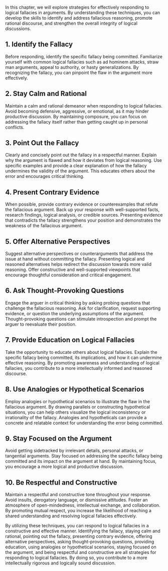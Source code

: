 
In this chapter, we will explore strategies for effectively responding to logical fallacies in arguments. By understanding these techniques, you can develop the skills to identify and address fallacious reasoning, promote rational discourse, and strengthen the overall integrity of logical discussions.

**1. Identify the Fallacy**
---------------------------

Before responding, identify the specific fallacy being committed. Familiarize yourself with common logical fallacies such as ad hominem attacks, straw man arguments, appeal to authority, or hasty generalizations. By recognizing the fallacy, you can pinpoint the flaw in the argument more effectively.

**2. Stay Calm and Rational**
-----------------------------

Maintain a calm and rational demeanor when responding to logical fallacies. Avoid becoming defensive, aggressive, or emotional, as it may hinder productive discussion. By maintaining composure, you can focus on addressing the fallacy itself rather than getting caught up in personal conflicts.

**3. Point Out the Fallacy**
----------------------------

Clearly and concisely point out the fallacy in a respectful manner. Explain why the argument is flawed and how it deviates from logical reasoning. Use specific examples and provide a clear explanation of how the fallacy undermines the validity of the argument. This educates others about the error and encourages critical thinking.

**4. Present Contrary Evidence**
--------------------------------

When possible, provide contrary evidence or counterexamples that refute the fallacious argument. Back up your response with well-supported facts, research findings, logical analysis, or credible sources. Presenting evidence that contradicts the fallacy strengthens your position and demonstrates the weakness of the fallacious argument.

**5. Offer Alternative Perspectives**
-------------------------------------

Suggest alternative perspectives or counterarguments that address the issue at hand without committing the fallacy. Presenting logical and reasoned alternatives helps redirect the discussion towards more valid reasoning. Offer constructive and well-supported viewpoints that encourage thoughtful consideration and critical engagement.

**6. Ask Thought-Provoking Questions**
--------------------------------------

Engage the arguer in critical thinking by asking probing questions that challenge the fallacious reasoning. Ask for clarification, request supporting evidence, or question the underlying assumptions of the argument. Thought-provoking questions can stimulate introspection and prompt the arguer to reevaluate their position.

**7. Provide Education on Logical Fallacies**
---------------------------------------------

Take the opportunity to educate others about logical fallacies. Explain the specific fallacy being committed, its implications, and how it can undermine effective reasoning. By promoting awareness and understanding of logical fallacies, you contribute to a more intellectually informed and reasoned discourse.

**8. Use Analogies or Hypothetical Scenarios**
----------------------------------------------

Employ analogies or hypothetical scenarios to illustrate the flaw in the fallacious argument. By drawing parallels or constructing hypothetical situations, you can help others visualize the logical inconsistency or irrationality of the fallacy. Analogies and hypotheticals can provide a concrete and relatable context for understanding the error being committed.

**9. Stay Focused on the Argument**
-----------------------------------

Avoid getting sidetracked by irrelevant details, personal attacks, or tangential arguments. Stay focused on addressing the specific fallacy being committed and its impact on the argument at hand. By maintaining focus, you encourage a more logical and productive discussion.

**10. Be Respectful and Constructive**
--------------------------------------

Maintain a respectful and constructive tone throughout your response. Avoid insults, derogatory language, or dismissive attitudes. Foster an atmosphere of open-mindedness, intellectual exchange, and collaboration. By promoting mutual respect, you increase the likelihood of reaching a shared understanding and resolving logical fallacies effectively.

By utilizing these techniques, you can respond to logical fallacies in a constructive and effective manner. Identifying the fallacy, staying calm and rational, pointing out the fallacy, presenting contrary evidence, offering alternative perspectives, asking thought-provoking questions, providing education, using analogies or hypothetical scenarios, staying focused on the argument, and being respectful and constructive are all strategies for responding to logical fallacies. By doing so, you contribute to a more intellectually rigorous and logically sound discussion.
